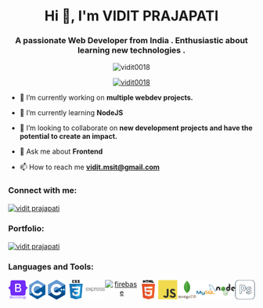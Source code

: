 <h1 align="center">Hi 👋, I'm VIDIT PRAJAPATI</h1>
<h3 align="center">A passionate Web Developer from India . Enthusiastic about learning new technologies .</h3>

<p align="center"> <img src="https://komarev.com/ghpvc/?username=vidit0018&label=Profile%20views&color=0e75b6&style=flat" alt="vidit0018" /> </p>

<p align="center"> <a href="https://github.com/ryo-ma/github-profile-trophy"><img src="https://miro.medium.com/v2/resize:fit:1360/0*7Q3yvSIv_t0ioJ-Z.gif" alt="vidit0018" /></a> </p>

- 🔭 I’m currently working on **multiple webdev projects.**

- 🌱 I’m currently learning **NodeJS**

- 👯 I’m looking to collaborate on **new development projects and have the potential to create an impact.**

- 💬 Ask me about **Frontend**

- 📫 How to reach me **vidit.msit@gmail.com**

<h3 align="left">Connect with me:</h3>
<p align="left">
<a href="https://www.linkedin.com/in/vidit-prajapati-35b760259/" target="blank"><img align="center" src="https://raw.githubusercontent.com/rahuldkjain/github-profile-readme-generator/master/src/images/icons/Social/linked-in-alt.svg" alt="vidit prajapati" height="30" width="40" /></a>
</p>
<h3 align="left">Portfolio:</h3>
<p align="left">
<a href="https://portfolio-vidit.netlify.app/" target="blank"><img align="center" src="https://cdn.iconscout.com/icon/premium/png-512-thumb/portfolio-5708571-4775536.png?f=webp&w=256" alt="vidit prajapati" height="50" width="54" /></a>
</p>

<h3 style>Languages and Tools:</h3>
<p align="center" width ="100%" style="display:flex ; justify-content:space-between;" > <a href="https://getbootstrap.com" target="_blank" rel="noreferrer"> <img src="https://raw.githubusercontent.com/devicons/devicon/master/icons/bootstrap/bootstrap-plain-wordmark.svg" alt="bootstrap" width="40" height="40"/> </a> <a href="https://www.cprogramming.com/" target="_blank" rel="noreferrer"> <img src="https://raw.githubusercontent.com/devicons/devicon/master/icons/c/c-original.svg" alt="c" width="40" height="40"/> </a> <a href="https://www.w3schools.com/cpp/" target="_blank" rel="noreferrer"> <img src="https://raw.githubusercontent.com/devicons/devicon/master/icons/cplusplus/cplusplus-original.svg" alt="cplusplus" width="40" height="40"/> </a> <a href="https://www.w3schools.com/css/" target="_blank" rel="noreferrer"> <img src="https://raw.githubusercontent.com/devicons/devicon/master/icons/css3/css3-original-wordmark.svg" alt="css3" width="40" height="40"/> </a> <a href="https://expressjs.com" target="_blank" rel="noreferrer"> <img src="https://raw.githubusercontent.com/devicons/devicon/master/icons/express/express-original-wordmark.svg" alt="express" width="40" height="40"/> </a> <a href="https://firebase.google.com/" target="_blank" rel="noreferrer"> <img src="https://www.vectorlogo.zone/logos/firebase/firebase-icon.svg" alt="firebase" width="40" height="40"/> </a> <a href="https://www.w3.org/html/" target="_blank" rel="noreferrer"> <img src="https://raw.githubusercontent.com/devicons/devicon/master/icons/html5/html5-original-wordmark.svg" alt="html5" width="40" height="40"/> </a> <a href="https://developer.mozilla.org/en-US/docs/Web/JavaScript" target="_blank" rel="noreferrer"> <img src="https://raw.githubusercontent.com/devicons/devicon/master/icons/javascript/javascript-original.svg" alt="javascript" width="40" height="40"/> </a> <a href="https://www.mongodb.com/" target="_blank" rel="noreferrer"> <img src="https://raw.githubusercontent.com/devicons/devicon/master/icons/mongodb/mongodb-original-wordmark.svg" alt="mongodb" width="40" height="40"/> </a> <a href="https://www.mysql.com/" target="_blank" rel="noreferrer"> <img src="https://raw.githubusercontent.com/devicons/devicon/master/icons/mysql/mysql-original-wordmark.svg" alt="mysql" width="40" height="40"/> </a> <a href="https://nodejs.org" target="_blank" rel="noreferrer"> <img src="https://raw.githubusercontent.com/devicons/devicon/master/icons/nodejs/nodejs-original-wordmark.svg" alt="nodejs" width="40" height="40"/> </a> <a href="https://www.photoshop.com/en" target="_blank" rel="noreferrer"> <img src="https://raw.githubusercontent.com/devicons/devicon/master/icons/photoshop/photoshop-line.svg" alt="photoshop" width="40" height="40"/> </a> </p>



